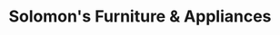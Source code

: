 ---
title: "Solomon's Furniture & Appliances"
url: /steinbach/solomons-furniture-und-appliances/
shop: Möbel
---
